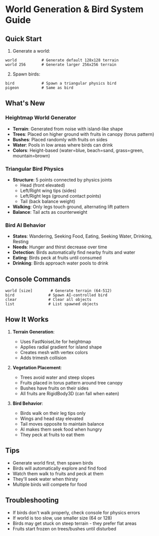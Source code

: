 # World Generation & Bird System Guide

## Quick Start

1. Generate a world:
```
world           # Generate default 128x128 terrain
world 256       # Generate larger 256x256 terrain
```

2. Spawn birds:
```
bird            # Spawn a triangular physics bird
pigeon          # Same as bird
```

## What's New

### Heightmap World Generator
- **Terrain**: Generated from noise with island-like shape
- **Trees**: Placed on higher ground with fruits in canopy (torus pattern)
- **Bushes**: Placed randomly with fruits on sides
- **Water**: Pools in low areas where birds can drink
- **Colors**: Height-based (water=blue, beach=sand, grass=green, mountain=brown)

### Triangular Bird Physics
- **Structure**: 5 points connected by physics joints
  - Head (front elevated)
  - Left/Right wing tips (sides)
  - Left/Right legs (ground contact points)
  - Tail (back balance weight)
- **Walking**: Only legs touch ground, alternating lift pattern
- **Balance**: Tail acts as counterweight

### Bird AI Behavior
- **States**: Wandering, Seeking Food, Eating, Seeking Water, Drinking, Resting
- **Needs**: Hunger and thirst decrease over time
- **Detection**: Birds automatically find nearby fruits and water
- **Eating**: Birds peck at fruits until consumed
- **Drinking**: Birds approach water pools to drink

## Console Commands

```
world [size]        # Generate terrain (64-512)
bird               # Spawn AI-controlled bird
clear              # Clear all objects
list               # List spawned objects
```

## How It Works

1. **Terrain Generation**:
   - Uses FastNoiseLite for heightmap
   - Applies radial gradient for island shape
   - Creates mesh with vertex colors
   - Adds trimesh collision

2. **Vegetation Placement**:
   - Trees avoid water and steep slopes
   - Fruits placed in torus pattern around tree canopy
   - Bushes have fruits on their sides
   - All fruits are RigidBody3D (can fall when eaten)

3. **Bird Behavior**:
   - Birds walk on their leg tips only
   - Wings and head stay elevated
   - Tail moves opposite to maintain balance
   - AI makes them seek food when hungry
   - They peck at fruits to eat them

## Tips

- Generate world first, then spawn birds
- Birds will automatically explore and find food
- Watch them walk to fruits and peck at them
- They'll seek water when thirsty
- Multiple birds will compete for food

## Troubleshooting

- If birds don't walk properly, check console for physics errors
- If world is too slow, use smaller size (64 or 128)
- Birds may get stuck on steep terrain - they prefer flat areas
- Fruits start frozen on trees/bushes until disturbed